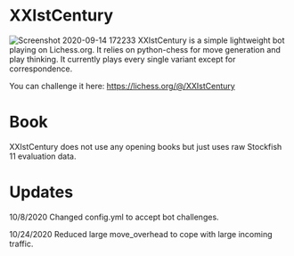 # XXIstCentury
![Screenshot 2020-09-14 172233](https://user-images.githubusercontent.com/54376446/93139990-b2efef80-f6af-11ea-878a-479da788aa38.jpg)
XXIstCentury is a simple lightweight bot playing on Lichess.org. It relies on python-chess for move generation and play thinking. It currently plays every single variant except for correspondence. 

You can challenge it here: https://lichess.org/@/XXIstCentury

# Book
XXIstCentury does not use any opening books but just uses raw Stockfish 11 evaluation data.

# Updates
10/8/2020  Changed config.yml to accept bot challenges. 

10/24/2020 Reduced large move_overhead to cope with large incoming traffic. 
